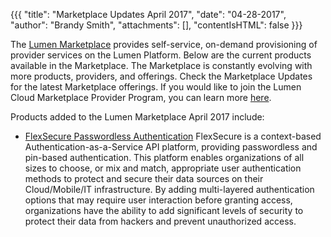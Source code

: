 {{{
"title": "Marketplace Updates April 2017",
"date": "04-28-2017",
"author": "Brandy Smith",
"attachments": [],
"contentIsHTML": false
}}}

The [Lumen Marketplace](https://www.ctl.io/marketplace/) provides self-service, on-demand provisioning of provider services on the Lumen Platform. Below are the current products available in the Marketplace. The Marketplace is constantly evolving with more products, providers, and offerings. Check the Marketplace Updates for the latest Marketplace offerings. If you would like to join the Lumen Cloud Marketplace Provider Program, you can learn more [here](https://www.ctl.io/marketplace-program/).

Products added to the Lumen Marketplace April 2017 include:

* [FlexSecure Passwordless Authentication](https://www.ctl.io/marketplace/partner/ADMN/product/FlexSecure-SMB/)
FlexSecure is a context-based Authentication-as-a-Service API platform, providing passwordless and pin-based authentication. This platform enables organizations of all sizes to choose, or mix and match, appropriate user authentication methods to protect and secure their data sources on their Cloud/Mobile/IT infrastructure.
By adding multi-layered authentication options that may require user interaction before granting access, organizations have the ability to add significant levels of security to protect their data from hackers and prevent unauthorized access.
